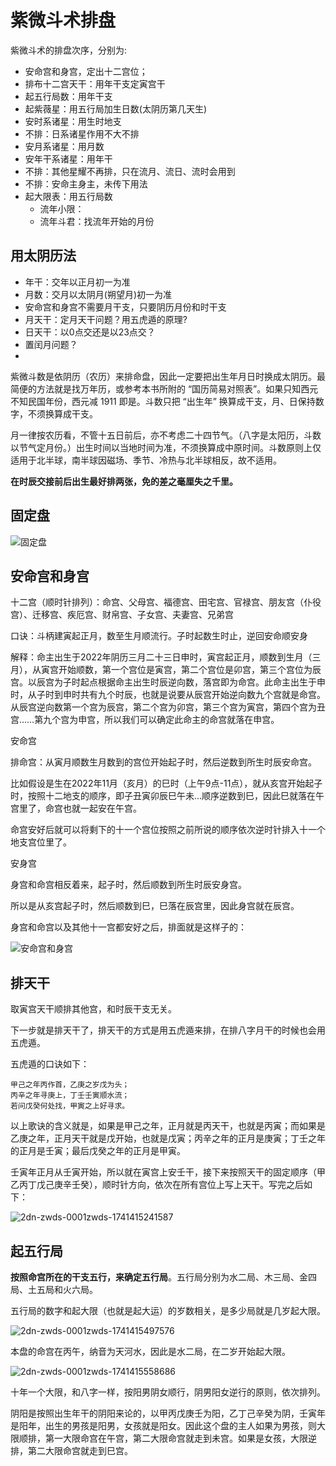 # 紫微斗术排盘

紫微斗术的排盘次序，分别为:
- 安命宫和身宫，定出十二宫位；
- 排布十二宫天干：用年干支定寅宫干
- 起五行局数：用年干支
- 起紫薇星：用五行局加生日数(太阴历第几天生)
- 安时系诸星：用生时地支
- 不排：日系诸星作用不大不排
- 安月系诸星：用月数
- 安年干系诸星：用年干
- 不排：其他星耀不再排，只在流月、流日、流时会用到
- 不排：安命主身主，未传下用法
- 起大限表：用五行局数
  - 流年小限：
  - 流年斗君：找流年开始的月份


## 用太阴历法

- 年干：交年以正月初一为准
- 月数：交月以太阴月(朔望月)初一为准
- 安命宫和身宫不需要月干支，只要阴历月份和时干支
- 月天干：定月天干问题？用五虎遁的原理?
- 日天干：以0点交还是以23点交？
- 置闰月问题？
- 

紫微斗数是依阴历（农历）来排命盘，因此一定要把出生年月日时换成太阴历。最简便的方法就是找万年历，或参考本书所附的 “国历简易对照表”。如果只知西元不知民国年份，西元减 1911 即是。斗数只把 “出生年” 换算成干支，月、日保持数字，不须换算成干支。

月一律按农历看，不管十五日前后，亦不考虑二十四节气。（八字是太阳历，斗数以节气定月份。）出生时间以当地时间为准，不须换算成中原时间。斗数原则上仅适用于北半球，南半球因磁场、季节、冷热与北半球相反，故不适用。 

**在时辰交接前后出生最好排两张，免的差之毫厘失之千里。**


## 固定盘

![固定盘](assets/2dn-zwds-0001zwds-001.png)

## 安命宫和身宫

十二宫（顺时针排列）：命宫、父母宫、福德宫、田宅宫、官禄宫、朋友宫（仆役宫）、迁移宫、疾厄宫、财帛宫、子女宫、夫妻宫、兄弟宫

口诀：斗柄建寅起正月，数至生月顺流行。子时起数生时止，逆回安命顺安身

解释：命主出生于2022年阴历三月二十三日申时，寅宫起正月，顺数到生月（三月），从寅宫开始顺数，第一个宫位是寅宫，第二个宫位是卯宫，第三个宫位为辰宫。以辰宫为子时起点根据命主出生时辰逆向数，落宫即为命宫。此命主出生于申时，从子时到申时共有九个时辰，也就是说要从辰宫开始逆向数九个宫就是命宫。从辰宫逆向数第一个宫为辰宫，第二个宫为卯宫，第三个宫为寅宫，第四个宫为丑宫……第九个宫为申宫，所以我们可以确定此命主的命宫就落在申宫。

安命宫

排命宫：从寅月顺数生月数到的宫位开始起子时，然后逆数到所生时辰安命宫。

比如假设是生在2022年11月（亥月）的巳时（上午9点-11点），就从亥宫开始起子时，按照十二地支的顺序，即子丑寅卯辰巳午未...顺序逆数到巳，因此巳就落在午宫里了，命宫也就一起安在午宫。

命宫安好后就可以将剩下的十一个宫位按照之前所说的顺序依次逆时针排入十一个地支宫位里了。

安身宫

身宫和命宫相反着来，起子时，然后顺数到所生时辰安身宫。

所以是从亥宫起子时，然后顺数到巳，巳落在辰宫里，因此身宫就在辰宫。

身宫和命宫以及其他十一宫都安好之后，排面就是这样子的：

![安命宫和身宫](assets/2dn-zwds-0001zwds-002.png)

## 排天干

取寅宫天干顺排其他宫，和时辰干支无关。

下一步就是排天干了，排天干的方式是用五虎遁来排，在排八字月干的时候也会用五虎遁。

五虎遁的口诀如下：

    甲己之年丙作首，乙庚之岁戊为头；
    丙辛之年寻庚上，丁壬壬寅顺水流；
    若问戊癸何处找，甲寅之上好寻求。

以上歌诀的含义就是，如果是甲己之年，正月就是丙天干，也就是丙寅；而如果是乙庚之年，正月天干就是戊开始，也就是戊寅；丙辛之年的正月是庚寅；丁壬之年的正月是壬寅；最后戊癸之年的正月是甲寅。

壬寅年正月从壬寅开始，所以就在寅宫上安壬干，接下来按照天干的固定顺序（甲乙丙丁戊己庚辛壬癸），顺时针方向，依次在所有宫位上写上天干。写完之后如下：

![2dn-zwds-0001zwds-1741415241587](assets/2dn-zwds-0001zwds-003.png)

## 起五行局

**按照命宫所在的干支五行，来确定五行局**。五行局分别为水二局、木三局、金四局、土五局和火六局。

五行局的数字和起大限（也就是起大运）的岁数相关，是多少局就是几岁起大限。

![2dn-zwds-0001zwds-1741415497576](assets/2dn-zwds-0001zwds-004.png)

本盘的命宫在丙午，纳音为天河水，因此是水二局，在二岁开始起大限。

![2dn-zwds-0001zwds-1741415558686](assets/2dn-zwds-0001zwds-005.png)

十年一个大限，和八字一样，按阳男阴女顺行，阴男阳女逆行的原则，依次排列。

阴阳是按照出生年干的阴阳来论的，以甲丙戊庚壬为阳，乙丁己辛癸为阴，壬寅年是阳年，出生的男孩是阳男，女孩就是阳女。因此这个盘的主人如果为男孩，则大限顺排，第一大限命宫在午宫，第二大限命宫就走到未宫。如果是女孩，大限逆排，第二大限命宫就走到巳宫。